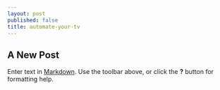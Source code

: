 ```yaml
---
layout: post
published: false
title: automate-your-tv
---
```

## A New Post

Enter text in [Markdown](http://daringfireball.net/projects/markdown/). Use the toolbar above, or click the **?** button for formatting help.
